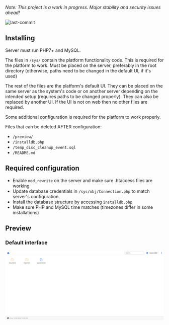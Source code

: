 *Note: This project is a work in progress. Major stability and security issues ahead!*

![last-commit](https://img.shields.io/github/last-commit/andrei-ccr/cloud-fileman)

## Installing

Server must run PHP7+ and MySQL.

The files in `/sys/` contain the platform functionality code. This is required for the platform to work. Must be placed on the server, preferably in the root directory (otherwise, paths need to be changed in the default UI, if it's used)

The rest of the files are the platform's default UI. They can be placed on the same server as the system's code or on another server depending on the intended setup (requires paths to be changed properly). They can also be replaced by another UI. If the UI is not on web then no other files are required.

Some additional configuration is required for the platform to work properly.

Files that can be deleted AFTER configuration:
- `/preview/`
- `/installdb.php`
- `/temp_disc_cleanup_event.sql`
- `/README.md`

## Required configuration
- Enable `mod_rewrite` on the server and make sure .htaccess files are working
- Update database credentials in `/sys/obj/Connection.php` to match server's configuration. 
- Install the database structure by accessing `installdb.php`
- Make sure PHP and MySQL time matches (timezones differ in some installations)

## Preview

### Default interface
![Default interface](/preview/1.png)

